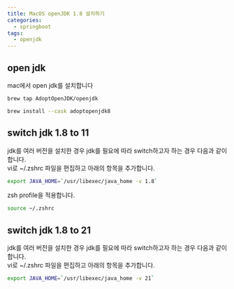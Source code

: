 ```yaml
---
title: MacOS openJDK 1.8 설치하기
categories:
  - springboot
tags: 
  - openjdk
---
```


## open jdk
mac에서 open jdk를 설치합니다

```bash
brew tap AdoptOpenJDK/openjdk

brew install --cask adoptopenjdk8
```
## switch jdk 1.8 to 11
jdk를 여러 버전을 설치한 경우 jdk를 필요에 따라 switch하고자 하는 경우 다음과 같이 합니다.  
vi로 ~/.zshrc 파일을 편집하고 아래의 항목을 추가합니다.  
```bash
export JAVA_HOME=`/usr/libexec/java_home -v 1.8`
```

zsh profile을 적용합니다.  
```bash
source ~/.zshrc
```

## switch jdk 1.8 to 21
jdk를 여러 버전을 설치한 경우 jdk를 필요에 따라 switch하고자 하는 경우 다음과 같이 합니다.  
vi로 ~/.zshrc 파일을 편집하고 아래의 항목을 추가합니다.  

```bash
export JAVA_HOME=`/usr/libexec/java_home -v 21`
```
